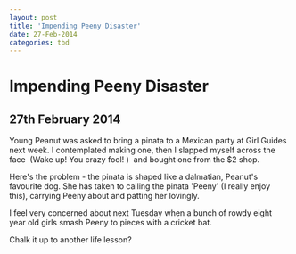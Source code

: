 ```yaml
---
layout: post
title: 'Impending Peeny Disaster'
date: 27-Feb-2014
categories: tbd
---
```


# Impending Peeny Disaster

## 27th February 2014

Young Peanut was asked to bring a pinata to a Mexican party at Girl Guides next week. I contemplated making one,   then I slapped myself across the face  (Wake up! You crazy fool! )  and bought one from the $2 shop.

Here's the problem - the pinata is shaped like a dalmatian, Peanut's favourite dog. She has taken to calling the pinata 'Peeny' (I really enjoy this), carrying Peeny about and patting her lovingly.

I feel very concerned about next Tuesday when a bunch of rowdy eight year old girls smash Peeny to pieces with a cricket bat.

Chalk it up to another life lesson?
